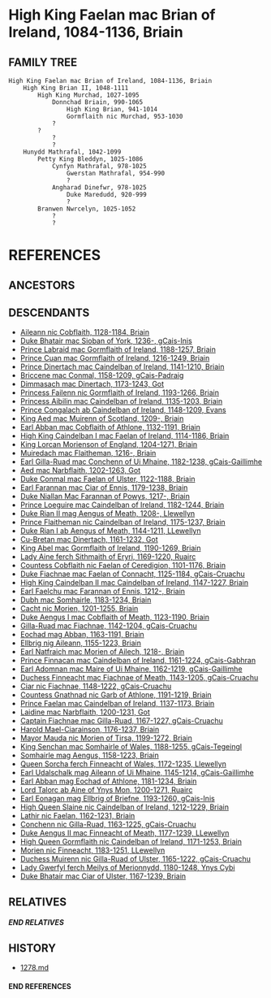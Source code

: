 # High King Faelan mac Brian of Ireland, 1084-1136, Briain

## FAMILY TREE
```
High King Faelan mac Brian of Ireland, 1084-1136, Briain
    High King Brian II, 1048-1111
        High King Murchad, 1027-1095
            Donnchad Briain, 990-1065
                High King Brian, 941-1014
                Gormflaith nic Murchad, 953-1030
            ?
        ?
            ?
            ?
    Hunydd Mathrafal, 1042-1099
        Petty King Bleddyn, 1025-1086
            Cynfyn Mathrafal, 978-1025  
                Gwerstan Mathrafal, 954-990
                ?
            Angharad Dinefwr, 978-1025
                Duke Maredudd, 920-999
                ?
        Branwen Nwrcelyn, 1025-1052
            ?
            ?				
```


# REFERENCES

## ANCESTORS

## DESCENDANTS
* [Aileann nic Cobflaith, 1128-1184, Briain](aileann_nic_cobflaith_1128.md)
* [Duke Bhatair mac Sioban of York, 1236-, gCais-Inis](bhatair_mac_sioban_1236.md)
* [Prince Labraid mac Gormflaith of Ireland, 1188-1257, Briain](labraid_mac_gormflaith_1188.md)
* [Prince Cuan mac Gormflaith of Ireland, 1216-1249, Briain](cuan_mac_gormflaith_1216.md)
* [Prince Dinertach mac Caindelban of Ireland, 1141-1210, Briain](dinertach_mac_caindelban_1141.md)
* [Briccene mac Conmal, 1158-1209, gCais-Padraig](briccene_mac_conmal_1158.md)
* [Dimmasach mac Dinertach, 1173-1243, Got](dimmasach_mac_dinertach_1173.md)
* [Princess Failenn nic Gormflaith of Ireland, 1193-1266, Briain](failenn_nic_gormflaith_1193.md)
* [Princess Aibilin mac Caindelban of Ireland, 1135-1203, Briain](aibilin_mac_caindelban_1135.md)
* [Prince Congalach ab Caindelban of Ireland, 1148-1209, Evans](congalach_ab_caindelban_1148.md)
* [King Aed mac Muirenn of Scotland, 1209-, Briain](aed_mac_muirenn_1209.md)
* [Earl Abban mac Cobflaith of Athlone, 1132-1191, Briain](abban_mac_cobflaith_1132.md)
* [High King Caindelban I mac Faelan of Ireland, 1114-1186, Briain](caindelban_i_mac_faelan_1114.md)
* [King Lorcan Morienson of England, 1204-1271, Briain](lorcan_morienson_1204.md)
* [Muiredach mac Flaitheman, 1216-, Briain](muiredach_macflaitheman_1216.md)
* [Earl Gilla-Ruad mac Conchenn of Ui Mhaine, 1182-1238, gCais-Gaillimhe](gilla-ruad_mac_conchenn_1182.md)
* [Aed mac Narbflaith, 1202-1263, Got](aed_mac_narbflaith_1202.md)
* [Duke Conmal mac Faelan of Ulster, 1122-1188, Briain](conmal_mac_faelan_1122.md)
* [Earl Farannan mac Ciar of Ennis, 1179-1238, Briain](farannan_mac_ciar_1179.md)
* [Duke Niallan Mac Farannan of Powys, 1217-, Briain](niallan_mac_farannan_1217.md)
* [Prince Loeguire mac Caindelban of Ireland, 1182-1244, Briain](loeguire_mac_caindelban_1182.md)
* [Duke Rian II mag Aengus of Meath, 1208-, Llewellyn](rian_ii_mag_aengus_1208.md)
* [Prince Flaitheman nic Caindelban of Ireland, 1175-1237, Briain](flaitheman_nic_caindelban_1175.md)
* [Duke Rian I ab Aengus of Meath, 1144-1211, LLewellyn](rian_i_ab_aengus_1144.md)
* [Cu-Bretan mac Dinertach, 1161-1232, Got](cu-bretan_mac_dinertach_1161.md)
* [King Abel mac Gormflaith of Ireland, 1190-1269, Briain](abel_mac_gormflaith_1190.md)
* [Lady Aine ferch Sithmaith of Eryri, 1169-1220, Ruairc](aine_ferch_sithmaith_1169.md)
* [Countess Cobflaith nic Faelan of Ceredigion, 1101-1176, Briain](cobflaith_nic_faelan_1101.md)
* [Duke Fiachnae mac Faelan of Connacht, 1125-1184, gCais-Cruachu](fiachnae_mac_faelan_1125.md)
* [High King Caindelban II mac Caindelban of Ireland, 1147-1227, Briain](caindelban_ii_mac_caindelban_1147.md)
* [Earl Faelchu mac Farannan of Ennis, 1212-, Briain](faelchu_mac_farannan_1212.md)
* [Dubh mac Somhairle, 1183-1234, Briain](dubh_mac_somhairle_1183.md)
* [Cacht nic Morien, 1201-1255, Briain](cacht_nic_morien_1201.md)
* [Duke Aengus I mac Cobflaith of Meath, 1123-1190, Briain](aengus_i_mac_cobflaith_1123.md)
* [Gilla-Ruad mac Fiachnae, 1142-1204, gCais-Cruachu](gilla-ruad_mac_fiachnae_1142.md)
* [Eochad mag Abban, 1163-1191, Briain](eochad_mag_abban_1163.md)
* [Ellbrig nig Aileann, 1155-1223, Briain](ellbrig_nig_aileann_1155.md)
* [Earl Natfraich mac Morien of Ailech, 1218-, Briain](natfraich_mac_morien_1218.md)
* [Prince Finnacan mac Caindelban of Ireland, 1161-1224, gCais-Gabhran](finnacan_mac_caindelban_1161.md)
* [Earl Adomnan mac Maire of Ui Mhaine, 1162-1219, gCais-Gaillimhe](adomnan_mac_maire_1162.md)
* [Duchess Finneacht mac Fiachnae of Meath, 1143-1205, gCais-Cruachu](finneacht_mac_fiachnae_1143.md)
* [Ciar nic Fiachnae, 1148-1222, gCais-Cruachu](ciar_nic_fiachnae_1148.md)
* [Countess Gnathnad nic Garb of Athlone, 1191-1219, Briain](gnathnad_nic_garb_1191.md)
* [Prince Faelan mac Caindelban of Ireland, 1137-1173, Briain](faelan_mac_caindelban_1137.md)
* [Laidine mac Narbflaith, 1200-1231, Got](laidine_mac_narbflaith_1200.md)
* [Captain Fiachnae mac Gilla-Ruad, 1167-1227, gCais-Cruachu](fiachnae_mac_gilla-ruad_1167.md)
* [Harold Mael-Ciarainson, 1176-1237, Briain](harald_mael-ciarainson_1176.md)
* [Mayor Mauda nic Morien of Tirsa, 1199-1272, Briain](mauda_nic_morien_1199.md)
* [King Senchan mac Somhairle of Wales, 1188-1255, gCais-Tegeingl](senchan_mac_somhairle_1188.md)
* [Somhairle mag Aengus, 1158-1223, Briain](somhairle_mag_aengus_1158.md)
* [Queen Sorcha ferch Finneacht of Wales, 1172-1235, Llewellyn](sorcha_ferch_finneacht_1172.md)
* [Earl Udalschalk mag Aileann of Ui Mhaine, 1145-1214, gCais-Gaillimhe](udalschalk_mag_aileann_1145.md)
* [Earl Abban mag Eochad of Athlone, 1181-1234, Briain](abban_mag_eochad_1181.md)
* [Lord Talorc ab Aine of Ynys Mon, 1200-1271, Ruairc](talorc_ab_aine_1200.md)
* [Earl Eonagan mag Ellbrig of Briefne, 1193-1260, gCais-Inis](eonagan_mag_ellbrig_1193.md)
* [High Queen Slaine nic Caindelban of Ireland, 1212-1229, Briain](slaine_nic_caindelban_1212.md)
* [Lathir nic Faelan, 1162-1231, Briain](lathir_nic_faelan_1162.md)
* [Conchenn nic Gilla-Ruad, 1163-1225, gCais-Cruachu](conchenn_nic_gilla-ruad_1163.md)
* [Duke Aengus II mac Finneacht of Meath, 1177-1239, LLewellyn](aengus_ii_mac_finneacht_1177.md)
* [High Queen Gormflaith nic Caindelban of Ireland, 1171-1253, Briain](gormflaith_nic_caindelban_1171.md)
* [Morien nic Finneacht, 1183-1251, LLewellyn](morien_nic_finneacht_1183.md)
* [Duchess Muirenn nic Gilla-Ruad of Ulster, 1165-1222, gCais-Cruachu](muirenn_ii_nic_gilla-ruad_1165.md)
* [Lady Gwerfyl ferch Meilys of Merionnydd, 1180-1248, Ynys Cybi](gwerfyl_ferch_meilys_1180.md)
* [Duke Bhatair mac Ciar of Ulster, 1167-1239, Briain](bhatair_mac_ciar_1167.md)

## RELATIVES

##### END RELATIVES 
## HISTORY
* [1278.md](../h/1278.md)

#### END REFERENCES
